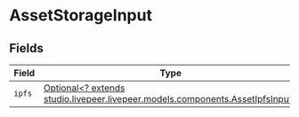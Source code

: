 # AssetStorageInput


## Fields

| Field                                                                                                                      | Type                                                                                                                       | Required                                                                                                                   | Description                                                                                                                |
| -------------------------------------------------------------------------------------------------------------------------- | -------------------------------------------------------------------------------------------------------------------------- | -------------------------------------------------------------------------------------------------------------------------- | -------------------------------------------------------------------------------------------------------------------------- |
| `ipfs`                                                                                                                     | [Optional<? extends studio.livepeer.livepeer.models.components.AssetIpfsInput>](../../models/components/AssetIpfsInput.md) | :heavy_minus_sign:                                                                                                         | N/A                                                                                                                        |